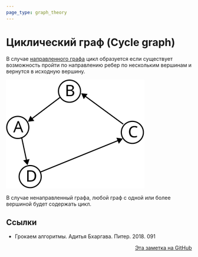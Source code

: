```yaml
---
page_type: graph_theory
---
```

# Циклический граф (Cycle graph)

В случае [направленного графа](20221107234333.md) цикл образуется если существует возможность пройти по направлению ребер по нескольким вершинам и вернутся в исходную вершину.

![](images/cycle_graph01.svg)

В случае ненаправленный графа, любой граф с одной или более вершиной будет содержать цикл.

## Ссылки

* Грокаем алгоритмы. Адитья Бхаргава. Питер. 2018. 091 



<p v-pre style="text-align: right">
  <a href="https://github.com/Kverde/algorithms/blob/main/source/20221107235655.md">
  Эта заметка на GitHub
  </a>
</p>
